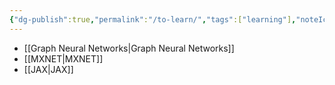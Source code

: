 ```yaml
---
{"dg-publish":true,"permalink":"/to-learn/","tags":["learning"],"noteIcon":"2","updated":"2024-05-30T14:03:24.979+05:30"}
---
```



- [[Graph Neural Networks\|Graph Neural Networks]]
- [[MXNET\|MXNET]]
- [[JAX\|JAX]]
